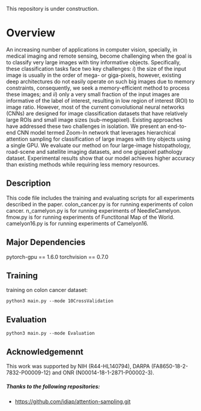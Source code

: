 
This repository is under construction.

# Overview
An increasing number of applications in computer vision, specially, in medical imaging and remote sensing, become challenging when the goal is to classify very large images with tiny informative objects. 
Specifically, these classification tasks face two key challenges: $i$) the size of the input image is usually in the order of mega- or giga-pixels, however, existing deep architectures do not easily operate on such big images due to memory constraints, consequently, we seek a memory-efficient method to process these images; and $ii$) only a very small fraction of the input images are informative of the label of interest, resulting in low region of interest (ROI) to image ratio.
However, most of the current convolutional neural networks (CNNs) are designed for image classification datasets that have relatively large ROIs and small image sizes (sub-megapixel).
Existing approaches have addressed these two challenges in isolation.
We present an end-to-end CNN model termed Zoom-In network that leverages hierarchical attention sampling for classification of large images with tiny objects using a single GPU.
We evaluate our method on four large-image histopathology, road-scene and satellite imaging datasets, and one gigapixel pathology dataset.
Experimental results show that our model achieves higher accuracy than existing methods while requiring less memory resources.
## Description
This code file includes the training and evaluating scripts for all experiments described in the paper. 
colon_cancer.py is for running experiments of colon cancer. n_camelyon.py is for running experiments of NeedleCamelyon. fmow.py is for running experiments of Functitonal Map of the World. camelyon16.py is for running experiments of Camelyon16.

## Major Dependencies
pytorch-gpu == 1.6.0
torchvision == 0.7.0 

## Training
training on colon cancer dataset:

    python3 main.py --mode 10CrossValidation
    
## Evaluation

    python3 main.py --mode Evaluation
    
## Acknowledgemennt
This work was supported by NIH (R44-HL140794), DARPA (FA8650-18-2-7832-P00009-12) and ONR (N00014-18-1-2871-P00002-3).

##### Thanks to the following repositories: 
- https://github.com/idiap/attention-sampling.git
